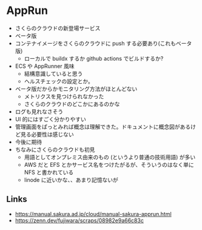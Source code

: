 # AppRun

- さくらのクラウドの新登場サービス
- ベータ版
- コンテナイメージをさくらのクラウドに push する必要あり(これもベータ版)
  - ローカルで buildx するか github actions でビルドするか?
- ECS や AppRunner 風味
  - 結構意識していると思う
  - ヘルスチェックの設定とか。
- ベータ版だからかモニタリング方法がほとんどない
  - メトリクスを見つけられなかった
  - さくらのクラウドのどこかにあるのかな
- ログも見れなさそう
- UI 的にはすごく分かりやすい
- 管理画面をぱっとみれば概念は理解できた。ドキュメントに概念図があるけど見る必要性は感じない
- 今後に期待
- ちなみにさくらのクラウドも初見
  - 用語としてオンプレミス由来のもの (というより普通の技術用語) が多い
  - AWS だと EFS とかサービス名をつけたがるが、そういうのはなく単に NFS と書かれている
  - linode に近いかな、、あまり記憶ないが

## Links
- https://manual.sakura.ad.jp/cloud/manual-sakura-apprun.html
- https://zenn.dev/fujiwara/scraps/08982e9a66c83c
